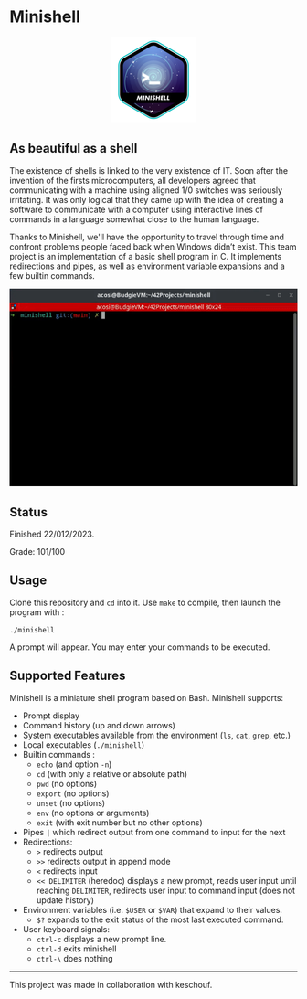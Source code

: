 # Minishell

<p align="center">
  <img src="https://github.com/ArenKae/ArenKae/blob/main/42%20badges/minishelle.png" alt="Minishell 42 project badge"/>
</p>

## As beautiful as a shell
The existence of shells is linked to the very existence of IT. Soon after the invention of the firsts microcomputers, all developers agreed that communicating with a machine using aligned 1/0 switches was seriously irritating. It was only logical that they came up with the idea of creating a software to communicate with a computer using interactive lines of commands in a language somewhat close to the human language.

Thanks to Minishell, we'll have the opportunity to travel through time and confront problems people faced back when Windows didn’t exist. This team project is an implementation of a basic shell program in C. It implements redirections and pipes, as well as environment variable expansions and a few builtin commands.

<p align="center">
  <img src="https://github.com/ArenKae/ArenKae/blob/main/screens/minishell.gif" alt="mimishell demo gif">
</p>

## Status
Finished 22/012/2023.

Grade: 101/100

## Usage

Clone this repository and ```cd``` into it. Use ```make``` to compile, then launch the program with :
```
./minishell
```
A prompt will appear. You may enter your commands to be executed.

## Supported Features

Minishell is a miniature shell program based on Bash. Minishell supports:
* Prompt display
* Command history (up and down arrows)
* System executables available from the environment (`ls`, `cat`, `grep`, etc.)
* Local executables (`./minishell`)
* Builtin commands :
  * `echo` (and option `-n`)
  * `cd` (with only a relative or absolute path)
  * `pwd` (no options)
  * `export` (no options)
  * `unset` (no options)
  * `env` (no options or arguments)
  * `exit` (with exit number but no other options) 
* Pipes `|` which redirect output from one command to input for the next
* Redirections:
  * `>` redirects output
  * `>>` redirects output in append mode
  * `<` redirects input
  * `<< DELIMITER` (heredoc) displays a new prompt, reads user input until reaching `DELIMITER`, redirects user input to command input (does not update history)
* Environment variables (i.e. `$USER` or `$VAR`) that expand to their values.
  * `$?` expands to the exit status of the most last executed command.
* User keyboard signals:
  * `ctrl-c` displays a new prompt line.
  * `ctrl-d` exits minishell
  * `ctrl-\` does nothing

---

This project was made in collaboration with keschouf.
